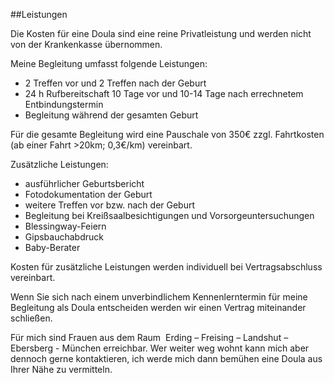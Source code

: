 ##Leistungen

Die Kosten für eine Doula sind eine reine Privatleistung und werden nicht von der Krankenkasse übernommen.

Meine Begleitung umfasst folgende Leistungen:
- 2 Treffen vor und 2 Treffen nach der Geburt
- 24 h Rufbereitschaft 10 Tage vor und 10-14 Tage nach errechnetem Entbindungstermin
- Begleitung während der gesamten Geburt

Für die gesamte Begleitung wird eine Pauschale von 350€ zzgl. Fahrtkosten (ab einer Fahrt >20km; 0,3€/km) vereinbart.

Zusätzliche Leistungen:
- ausführlicher Geburtsbericht
- Fotodokumentation der Geburt
- weitere Treffen vor bzw. nach der Geburt
- Begleitung bei Kreißsaalbesichtigungen und Vorsorgeuntersuchungen
- Blessingway-Feiern
- Gipsbauchabdruck
- Baby-Berater

Kosten für zusätzliche Leistungen werden individuell  bei Vertragsabschluss vereinbart.

Wenn Sie sich nach einem unverbindlichem Kennenlerntermin für meine Begleitung als Doula entscheiden werden wir einen Vertrag miteinander schließen.

Für mich sind Frauen aus dem Raum  Erding – Freising – Landshut – Ebersberg - München erreichbar. Wer weiter weg wohnt kann mich aber dennoch gerne kontaktieren, ich werde mich dann bemühen eine Doula aus Ihrer Nähe zu vermitteln.